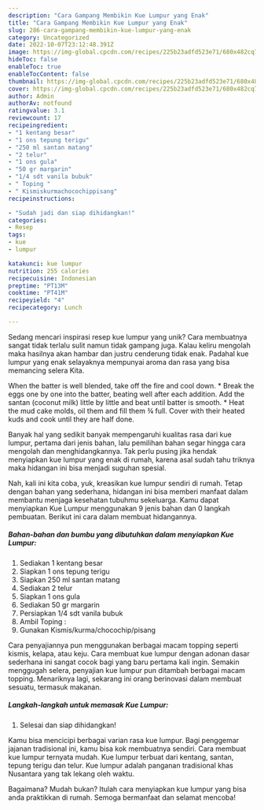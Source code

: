 ```yaml
---
description: "Cara Gampang Membikin Kue Lumpur yang Enak"
title: "Cara Gampang Membikin Kue Lumpur yang Enak"
slug: 286-cara-gampang-membikin-kue-lumpur-yang-enak
category: Uncategorized
date: 2022-10-07T23:12:48.391Z
image: https://img-global.cpcdn.com/recipes/225b23adfd523e71/680x482cq70/kue-lumpur-foto-resep-utama.jpg
hideToc: false
enableToc: true
enableTocContent: false
thumbnail: https://img-global.cpcdn.com/recipes/225b23adfd523e71/680x482cq70/kue-lumpur-foto-resep-utama.jpg
cover: https://img-global.cpcdn.com/recipes/225b23adfd523e71/680x482cq70/kue-lumpur-foto-resep-utama.jpg
author: Admin
authorAv: notfound
ratingvalue: 3.1
reviewcount: 17
recipeingredient:
- "1 kentang besar"
- "1 ons tepung terigu"
- "250 ml santan matang"
- "2 telur"
- "1 ons gula"
- "50 gr margarin"
- "1/4 sdt vanila bubuk"
- " Toping "
- " Kismiskurmachocochippisang"
recipeinstructions:

- "Sudah jadi dan siap dihidangkan!"
categories:
- Resep
tags:
- kue
- lumpur

katakunci: kue lumpur 
nutrition: 255 calories
recipecuisine: Indonesian
preptime: "PT13M"
cooktime: "PT41M"
recipeyield: "4"
recipecategory: Lunch

---
```





Sedang mencari inspirasi resep kue lumpur yang unik? Cara membuatnya sangat tidak terlalu sulit namun tidak gampang juga. Kalau keliru mengolah maka hasilnya akan hambar dan justru cenderung tidak enak. Padahal kue lumpur yang enak selayaknya mempunyai aroma dan rasa yang bisa memancing selera Kita.





When the batter is well blended, take off the fire and cool down. * Break the eggs one by one into the batter, beating well after each addition. Add the santan (coconut milk) little by little and beat until batter is smooth. * Heat the mud cake molds, oil them and fill them ¾ full. Cover with their heated kuds and cook until they are half done.

Banyak hal yang sedikit banyak mempengaruhi kualitas rasa dari kue lumpur, pertama dari jenis bahan, lalu pemilihan bahan segar hingga cara mengolah dan menghidangkannya. Tak perlu pusing jika hendak menyiapkan kue lumpur yang enak di rumah, karena asal sudah tahu triknya maka hidangan ini bisa menjadi suguhan spesial.






Nah, kali ini kita coba, yuk, kreasikan kue lumpur sendiri di rumah. Tetap dengan bahan yang sederhana, hidangan ini bisa memberi manfaat dalam membantu menjaga kesehatan tubuhmu sekeluarga. Kamu dapat menyiapkan Kue Lumpur menggunakan 9 jenis bahan dan 0 langkah pembuatan. Berikut ini cara dalam membuat hidangannya.

<!--inarticleads1-->

##### Bahan-bahan dan bumbu yang dibutuhkan dalam menyiapkan Kue Lumpur:

1. Sediakan 1 kentang besar
1. Siapkan 1 ons tepung terigu
1. Siapkan 250 ml santan matang
1. Sediakan 2 telur
1. Siapkan 1 ons gula
1. Sediakan 50 gr margarin
1. Persiapkan 1/4 sdt vanila bubuk
1. Ambil  Toping :
1. Gunakan  Kismis/kurma/chocochip/pisang


Cara penyajiannya pun menggunakan berbagai macam topping seperti kismis, kelapa, atau keju. Cara membuat kue lumpur dengan adonan dasar sederhana ini sangat cocok bagi yang baru pertama kali ingin. Semakin menggugah selera, penyajian kue lumpur pun ditambah berbagai macam topping. Menariknya lagi, sekarang ini orang berinovasi dalam membuat sesuatu, termasuk makanan. 

<!--inarticleads2-->

##### Langkah-langkah untuk memasak Kue Lumpur:


1. Selesai dan siap dihidangkan!

Kamu bisa mencicipi berbagai varian rasa kue lumpur. Bagi penggemar jajanan tradisional ini, kamu bisa kok membuatnya sendiri. Cara membuat kue lumpur ternyata mudah. Kue lumpur terbuat dari kentang, santan, tepung terigu dan telur. Kue lumpur adalah panganan tradisional khas Nusantara yang tak lekang oleh waktu. 

Bagaimana? Mudah bukan? Itulah cara menyiapkan kue lumpur yang bisa anda praktikkan di rumah. Semoga bermanfaat dan selamat mencoba!
